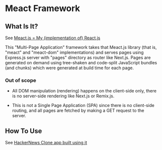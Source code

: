 # Meact Framework

## What Is It?

See [Meact.js = My (implementation of) React.js](../README.md)

This "Multi-Page Application" framework takes that Meact.js library (that is, "meact" and "meact-dom" implementations) and serves pages using Express.js server with "pages" directory as router like Next.js. Pages are generated on demand using tree-shaken and code-split JavaScript bundles (and chunks) which were generated at build time for each page.

### Out of scope

- All DOM manipulation (rendering) happens on the client-side only, there is no server-side rendering like Next.js or Remix.js.

- This is not a Single Page Application (SPA) since there is no client-side routing, and all pages are fetched by making a GET request to the server.

## How To Use

See [HackerNews Clone app built using it](../hackernews-clone/README.md)
